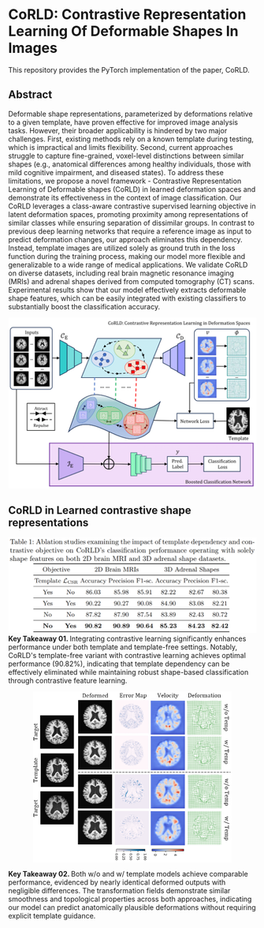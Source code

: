 # CoRLD: Contrastive Representation Learning Of Deformable Shapes In Images
This repository provides the PyTorch implementation of the paper, CoRLD.

## Abstract
Deformable shape representations, parameterized by deformations relative to a given template, have proven effective for improved image analysis tasks. However, their broader applicability is hindered by two major challenges. First, existing methods rely on a known template during testing, which is impractical and limits flexibility. Second, current approaches struggle to capture fine-grained, voxel-level distinctions between similar shapes (e.g., anatomical differences among healthy individuals, those with mild cognitive impairment, and diseased states). To address these limitations, we propose a novel framework - Contrastive Representation Learning of Deformable shapes (CoRLD) in learned deformation spaces and demonstrate its effectiveness in the context of image classification. Our CoRLD leverages a class-aware contrastive supervised learning objective in latent deformation spaces, promoting proximity among representations of similar classes while ensuring separation of dissimilar groups. In contrast to previous deep learning networks that require a reference image as input to predict deformation changes, our approach eliminates this dependency. Instead, template images are utilized solely as ground truth in the loss function during the training process, making our model more flexible and generalizable to a wide range of medical applications. We validate CoRLD on diverse datasets, including real brain magnetic resonance imaging (MRIs) and adrenal shapes derived from computed tomography (CT) scans. Experimental results show that our model effectively extracts deformable shape features, which can be easily integrated with existing classifiers to substantially boost the classification accuracy.

![CoRLD Network](figures/CoRLD_fig.png)

## CoRLD in Learned contrastive shape representations
![CoRLD Network](figures/lat_rep_clf.png)
<b> Key Takeaway 01. </b> Integrating contrastive learning significantly enhances performance under both template and template-free settings. Notably, CoRLD's template-free variant with contrastive learning achieves optimal performance ($90.82\%$), indicating that template dependency can be effectively eliminated while maintaining robust shape-based classification through contrastive feature learning.

<img src="figures/vel_defs.png" alt="CoRLD Network" style="width:80%; display:block; margin:auto;"/>

<b> Key Takeaway 02. </b> Both w/o and w/ template models achieve comparable performance, evidenced by nearly identical deformed outputs with negligible differences. The transformation fields demonstrate similar smoothness and topological properties across both approaches, indicating our model can predict anatomically plausible deformations without requiring explicit template guidance. 
